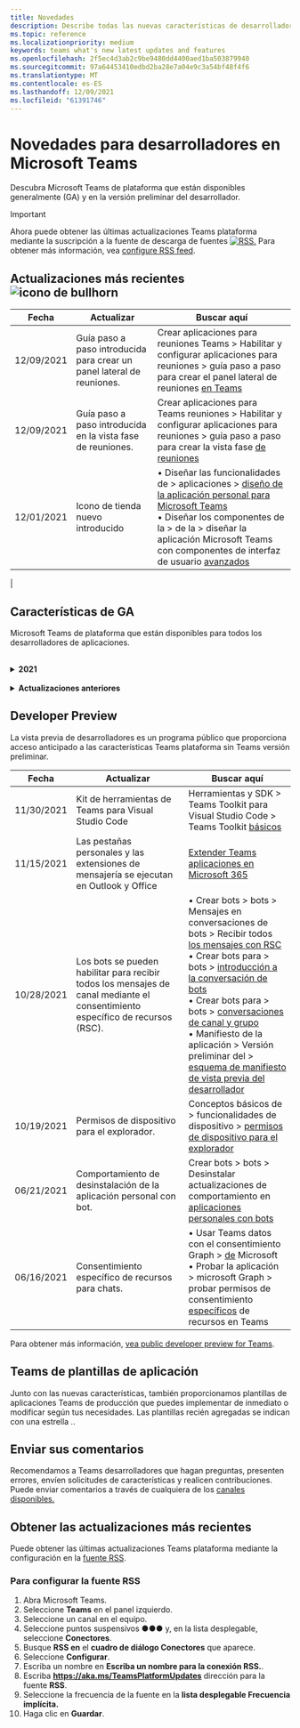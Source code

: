 ```yaml
---
title: Novedades
description: Describe todas las nuevas características de desarrollador en Microsoft Teams
ms.topic: reference
ms.localizationpriority: medium
keywords: teams what's new latest updates and features
ms.openlocfilehash: 2f5ec4d3ab2c9be9480dd4400aed1ba503879940
ms.sourcegitcommit: 97a64453410edbd2ba28e7a04e9c3a54bf48f4f6
ms.translationtype: MT
ms.contentlocale: es-ES
ms.lasthandoff: 12/09/2021
ms.locfileid: "61391746"
---
```

# <a name="whats-new-for-developers-in-microsoft-teams"></a>Novedades para desarrolladores en Microsoft Teams

Descubra Microsoft Teams de plataforma que están disponibles generalmente (GA) y en la versión preliminar del desarrollador.

> [!IMPORTANT]
> Ahora puede obtener las últimas actualizaciones Teams plataforma mediante la suscripción a la fuente de descarga de fuentes [ ![ RSS.](~/assets/images/RSSfeeds.png)](https://aka.ms/TeamsPlatformUpdates) Para obtener más información, vea [configure RSS feed](#get-latest-updates).

## <a name="latest-updates-bullhorn-icon"></a>Actualizaciones más recientes ![icono de bullhorn](~/assets/images/bullhorn.png)

| Fecha | Actualizar | Buscar aquí  |
| --- | --- | --- |
| 12/09/2021| Guía paso a paso introducida para crear un panel lateral de reuniones. | Crear aplicaciones para reuniones Teams > Habilitar y configurar aplicaciones para reuniones > guía paso a paso para crear el panel lateral de reuniones [en Teams](sbs-meetings-sidepanel.yml)|
| 12/09/2021| Guía paso a paso introducida en la vista fase de reuniones. | Crear aplicaciones para Teams reuniones > Habilitar y configurar aplicaciones para reuniones > guía paso a paso para crear la vista fase [de reuniones](sbs-meetings-stage-view.yml)| 
|12/01/2021 | Icono de tienda nuevo introducido | • Diseñar las funcionalidades de > aplicaciones > [diseño de la aplicación personal para Microsoft Teams](concepts/design/personal-apps.md)</br> • Diseñar los componentes de la > de la > diseñar la aplicación Microsoft Teams con componentes de interfaz de usuario [avanzados](concepts/design/design-teams-app-advanced-ui-components.md) |
|

## <a name="ga-features"></a>Características de GA

Microsoft Teams de plataforma que están disponibles para todos los desarrolladores de aplicaciones.

<br>

<details>

<summary><b>2021</b></summary>

| **Fecha** | **Actualizar** | **Buscar aquí** |
| -------- | --------- | ----------------|
| 12/09/2021| Guía paso a paso introducida para crear un panel lateral de reuniones. | Crear aplicaciones para reuniones Teams > Habilitar y configurar aplicaciones para reuniones > guía paso a paso para crear el panel lateral de reuniones [en Teams](sbs-meetings-sidepanel.yml)|
| 12/09/2021| Guía paso a paso introducida en la vista fase de reuniones. | Crear aplicaciones para Teams reuniones > Habilitar y configurar aplicaciones para reuniones > guía paso a paso para crear la vista fase [de reuniones](sbs-meetings-stage-view.yml)|
|12/01/2021 | Icono de tienda nuevo introducido | • Diseñar las funcionalidades de > aplicaciones > [diseño de la aplicación personal para Microsoft Teams](concepts/design/personal-apps.md)</br> • Diseñar los componentes de la > de la > diseñar la aplicación Microsoft Teams con componentes de interfaz de usuario [avanzados](concepts/design/design-teams-app-advanced-ui-components.md) |
| 11/24/2021| Guía paso a paso introducida para generar token de reunión. | Crear aplicaciones para Teams reuniones > Habilitar y configurar aplicaciones para reuniones > guía paso a paso para crear token de [reunión en Teams](sbs-meeting-token-generator.yml)|
|11/17/2021| Directrices de validación Microsoft Teams almacén actualizados|[Directrices de validación de la Tienda](~/concepts/deploy-and-publish/appsource/prepare/teams-store-validation-guidelines.md)|
|11/17/2021| Búsqueda de typeahead estática y dinámica para usuarios móviles y de escritorio.| • Crear tarjetas y módulos de tareas > crear tarjetas > [búsqueda de typeahead en tarjetas adaptables](task-modules-and-cards/cards/dynamic-search.md) </br> • Crear tarjetas y módulos de tareas > crear tarjetas > información general > búsqueda de tipo  [por delante en tarjetas adaptables](task-modules-and-cards/what-are-cards.md#type-ahead-search-in-adaptive-cards) </br> • Crear tarjetas y módulos de tareas > información general > [tarjetas y módulos de tareas](task-modules-and-cards/cards-and-task-modules.md)|
|11/13/2021| Los bots se pueden habilitar para recibir todos los mensajes de canal mediante el consentimiento específico de recursos (RSC). | • Crear bots > bots > Mensajes en conversaciones de bots > Recibir todos los mensajes [de canal con RSC](~/bots/how-to/conversations/channel-messages-with-rsc.md) </br> • Crear bots para > bots > [introducción a la conversación del bot](~/bots/how-to/conversations/conversation-basics.md) </br> • Crear bots para > bots > [canal y conversaciones de grupo](~/bots/how-to/conversations/channel-and-group-conversations.md) |
|10/28/2021| Monetice la aplicación Teams con una oferta SaaS transaccionable.| Distribuir la aplicación > Publicar en la Teams de > Incluir una [oferta SaaS con la aplicación Teams aplicación](~/concepts/deploy-and-publish/appsource/prepare/include-saas-offer.md) |
|10/25/2021| Módulo Get started updated for Microsoft Teams Developer Documentation con nueva estructura y procedimientos en una guía paso a paso.| Introducción a > [Introducción a la primera aplicación Teams aplicación](get-started/get-started-overview.md) |
|10/21/2021| Agrega una `registerOnFocused` API para pestañas o aplicaciones personales. | Crear pestañas > crear pestañas personales > [ `registerOnFocused` Agregar API para pestañas o aplicaciones personales](tabs/how-to/create-personal-tab.md#add-registeronfocused-api-for-tabs-or-personal-apps) |
|10/20/2021| La fase de reunión ya está disponible en GA. | Crear aplicaciones para Teams reuniones > [Habilitar y configurar](apps-in-teams-meetings/enable-and-configure-your-app-for-teams-meetings.md) las aplicaciones para Teams reuniones |
|10/20/2021| API de detalles de reunión y eventos de Teams en tiempo real. | Crear aplicaciones para Teams reuniones > [Crear aplicaciones para Teams reuniones](~/apps-in-teams-meetings/API-references.md#meeting-details-api) |
|10/18/2021| Las pestañas vinculan el despliegue y la vista de fase. | Crear pestañas > [vínculo Tabs unfurling and stage view](tabs/tabs-link-unfurling.md) |
|10/08/2021| Nuevos procedimientos recomendados para diseñar tarjetas adaptables. | Diseñar los componentes de > de la > [diseño de tarjetas](task-modules-and-cards/cards/design-effective-cards.md) adaptables para la aplicación Teams aplicación |
|10/05/2021| Oculta Teams aplicación hasta que el administrador permita ocultar la aplicación.| Diseñar la aplicación > ocultar Teams aplicación hasta que [el administrador lo apruebe](concepts/design/enable-app-customization.md#hide-teams-app-until-admin-approves) |
|10/05/2021| Planee las aplicaciones para Teams móvil. | Conceptos básicos de > [Plan responsive tabs for Teams mobile](concepts/design/plan-responsive-tabs-for-teams-mobile.md) |
|10/04/2021| Nuevo Portal para desarrolladores para Teams se introdujo para administrar sus Teams aplicaciones.| Tools and SDK > [Developer Portal for Teams](concepts/build-and-test/teams-developer-portal.md) |
|09/21/2021|Teams admite AAD identificador de objeto y UPN en la mención de usuario para bots y webhooks entrantes.| • Crear tarjetas y módulos de tareas > crear tarjetas > AAD id. de objeto [y UPN en la mención del usuario](task-modules-and-cards/what-are-cards.md#support-for-aad-object-id-and-upn-in-user-mention) </br> • Crear tarjetas y módulos de tareas > crear tarjetas > [tarjetas de creación- Información general](task-modules-and-cards/cards/cards-format.md#format-cards-with-markdown) |
|08/16/2021| Compatibilidad con la validación de entrada en tarjetas adaptables (v1.3 para todas las funcionalidades) y acciones universales (v1.4 para tarjetas enviadas por bots). | • Tarjetas adaptables > tarjetas de creación > [validación de entrada](/adaptive-cards/authoring-cards/input-validation)</br> • Crear tarjetas y módulos de tareas > crear tarjetas > acciones universales para tarjetas adaptables > acciones universales para tarjetas adaptables [v1.4](task-modules-and-cards/cards/universal-actions-for-adaptive-cards/overview.md) |
|08/30/2021| La característica de escenas del modo combinado personalizado combina a los participantes en una única escena virtual y coloca sus secuencias de vídeo en puestos predefinidos.| Crear aplicaciones para reuniones Teams reuniones > [escenarios del Modo conjunto personalizado](~/apps-in-teams-meetings/teams-together-mode.md) |
|08/25/2021| Guía paso a paso introducida para crear un bot Teams con inicio de sesión único (SSO).| Agregar autenticación > bots > guía paso a paso para crear un [bot Teams con SSO](sbs-bots-with-sso.yml) |
|08/19/2021| Evento de actualización de instalación recibido al instalar un bot en un subproceso de conversación.| Crear bots para > bots en > [de actualización de instalación](bots/how-to/conversations/subscribe-to-conversation-events.md#installation-update-event) |
|08/12/2021|Crear pestañas con tarjetas adaptables.| Crear pestañas > [crear pestañas con tarjetas adaptables](tabs/how-to/build-adaptive-card-tabs.md) |
|08/04/2021|Las pestañas ya no tendrán márgenes alrededor de sus experiencias.| Crear pestañas > [quitar márgenes de tabulación](resources/removing-tab-margins.md) |
|07/08/2021|Teams móvil agrega compatibilidad con aplicaciones en reuniones. | Crear aplicaciones para Teams reuniones > [extensibilidad de aplicaciones de reunión](apps-in-teams-meetings/meeting-app-extensibility.md) |
|06/28/2021|Integrar la funcionalidad selector de personas. | Integrar con Teams > [integrar la funcionalidad selector de personas](concepts/device-capabilities/people-picker-capability.md) |  
|06/25/2021| Guía paso a paso introducida para enviar mensajes proactivos. | Crear bots > conversación del bot > mensajes proactivos > guía paso a [paso para enviar mensajes proactivos](sbs-send-proactive.yml) |
|06/09/2021| Vista de fase de imágenes en tarjetas adaptables con `allowExpand` atributo.| Crear tarjetas y módulos de tareas > crear tarjetas > [vista fase para imágenes en tarjetas adaptables](task-modules-and-cards/cards/cards-format.md#stage-view-for-images-in-adaptive-cards) |
|05/31/2021| Pestañas conversacionales. | Crear pestañas > [Iniciar y continuar conversaciones sobre el contenido en las pestañas](~/tabs/how-to/conversational-tabs.md) |
|05/24/2021| Se Teams directrices de diseño de aplicaciones con patrones móviles. | Diseñar la aplicación > [diseño de la aplicación Teams aplicación](~/concepts/design/design-teams-app-overview.md) |
|05/13/2021| Se agregó información sobre mConnect y Skooler.| Integrar con Teams > lms de Moodle > [sistema de administración de aprendizaje de Moodle](resources/moodle-overview.md)|
|05/10/2021| Manifiesto de la aplicación v1.10 publicado. | Esquema de manifiesto > [aplicación](resources/schema/manifest-schema.md) |
|05/10/2021| Nueva característica de personalización de aplicaciones. | Diseñar la aplicación > [Habilitar organizaciones para personalizar la aplicación](concepts/design/enable-app-customization.md) |
|05/07/2021| Vínculos profundos para llamadas de audio y vídeo en el chat. | Integrar con Teams > [vínculos profundos](concepts/build-and-test/deep-links.md#deep-linking-to-an-audio-or-audio-video-call) |
|04/30/2021|Nueva guía sobre cómo publicar aplicaciones en la Teams tienda. | • Publicar en la tienda Teams > [Publicar la aplicación en la tienda Teams cliente](concepts/deploy-and-publish/appsource/publish.md)</br> • Publicar en el Teams de > [Teams directrices de validación del almacén](concepts/deploy-and-publish/appsource/prepare/teams-store-validation-guidelines.md) |
|04/29/2021 | Compatibilidad con acciones universales para tarjetas adaptables v1.4. | Crear tarjetas y módulo de tareas > crear tarjetas > acciones universales para tarjetas adaptables > acciones [universales para tarjetas adaptables](task-modules-and-cards/cards/universal-actions-for-adaptive-cards/overview.md) |
|04/29/2021 | Vistas específicas del usuario. | Crear tarjetas y módulo de tareas > crear tarjetas > acciones universales para tarjetas adaptables > [vistas específicas del usuario](task-modules-and-cards/cards/universal-actions-for-adaptive-cards/User-Specific-Views.md) |
|04/29/2021 | Flujos de trabajo secuenciales. | Crear tarjetas y módulos de > crear tarjetas > acciones universales para tarjetas adaptables > [flujos de trabajo secuenciales](task-modules-and-cards/cards/universal-actions-for-adaptive-cards/Sequential-Workflows.md) |
|04/29/2021 | Tarjetas actualizadas. | Crear tarjetas y módulos de > crear > acciones universales para tarjetas adaptables > [tarjetas actualizadas](task-modules-and-cards/cards/universal-actions-for-adaptive-cards/Up-To-Date-Views.md) |
|04/08/2021| Característica de personalización de aplicaciones.| • Diseñar las aplicaciones para > [de aplicaciones de Design teams](concepts/design/enable-app-customization.md)</br> • Herramientas y SDK > [Developer Portal](concepts/build-and-test/teams-developer-portal.md) </br> • Manifiesto de aplicación > Esquema de manifiesto de > [de desarrolladores públicos](resources/schema/manifest-schema-dev-preview.md) |
|03/18/2021| Aviso: Actualice a la versión 4.10 o posterior del SDK de Bot Framework, tal como hemos empezado con el proceso de desuso para `TeamsInfo.getMembers` y `TeamsInfo.GetMembersAsync` . | Crear bots > [API de bots para miembros de equipo y chat](resources/team-chat-member-api-changes.md) |
|03/05/2021|Ámbito de instalación predeterminado y funcionalidad de grupo.| Distribuir la aplicación > [Ámbito de instalación predeterminado y funcionalidad de grupo](concepts/deploy-and-publish/add-default-install-scope.md) |
|03/05/2021|Reordenar pestañas de aplicaciones personales. | Crear pestañas > [reordenar la pestaña de chat en aplicaciones personales](tabs/how-to/create-personal-tab.md#reorder-static-personal-tabs) |
|03/04/2021|Enmascaramiento de información en tarjetas adaptables.| Crear tarjetas y módulos de tareas > crear tarjetas > enmascaramiento de información [en tarjetas adaptables](task-modules-and-cards/cards/cards-format.md#information-masking-in-adaptive-cards) |
|02/19/2021|Se agregaron funcionalidades de ubicación. <br/> La información sobre las capacidades de ubicación se agrega en la introducción a las capacidades del dispositivo, los permisos de dispositivo nativo, las capacidades multimedia de integración y los archivos de funcionalidad de escáner de códigos de barras o QR.| • Conceptos básicos de la aplicación > características del dispositivo > [información general](concepts/device-capabilities/device-capabilities-overview.md) </br> • Conceptos básicos de la aplicación > funcionalidades de dispositivo > [Solicitar permisos de dispositivo](concepts/device-capabilities/native-device-permissions.md) </br> • Conceptos básicos de la aplicación > funcionalidades de dispositivo > [integrar capacidades multimedia](concepts/device-capabilities/mobile-camera-image-permissions.md) </br> • Conceptos básicos de la aplicación > funcionalidades > [integración de qr o escáner de código de barras](concepts/device-capabilities/qr-barcode-scanner-capability.md) </br> • Conceptos básicos de la aplicación > funcionalidades de dispositivo > [capacidades de ubicación integrar](concepts/device-capabilities/location-capability.md) |
|02/18/2021|Se agregó la funcionalidad de escáner qr o de código de barras. <br/> La información de funcionalidad del escáner de códigos QR o de código de barras se agrega en la información general sobre las capacidades del dispositivo, los permisos de dispositivo nativos y los archivos de capacidades multimedia.| • Conceptos básicos de la aplicación > características del dispositivo > [información general](concepts/device-capabilities/device-capabilities-overview.md) </br> • Conceptos básicos de la aplicación > funcionalidades de dispositivo > [Solicitar permisos de dispositivo](concepts/device-capabilities/native-device-permissions.md) </br> • Conceptos básicos de la aplicación > funcionalidades de dispositivo > [integrar capacidades multimedia](concepts/device-capabilities/mobile-camera-image-permissions.md) </br> • Conceptos básicos de la aplicación > funcionalidades > [integración de qr o escáner de código de barras](concepts/device-capabilities/qr-barcode-scanner-capability.md) |
|02/09/2021|Se agregó información general sobre las funcionalidades del dispositivo. <br/> La información de funcionalidad de micrófono se agrega en los permisos de dispositivo nativo e integra archivos de capacidades multimedia.|• Conceptos básicos de la aplicación > características del dispositivo > [información general](concepts/device-capabilities/device-capabilities-overview.md) </br> Conceptos básicos de > • Funcionalidades del dispositivo > [Solicitar permisos de dispositivo](concepts/device-capabilities/native-device-permissions.md) </br> • Conceptos básicos de la aplicación > funcionalidades de dispositivo > [integrar capacidades multimedia](concepts/device-capabilities/mobile-camera-image-permissions.md)|

<br>

</details>

<br>

<details>
<summary><b>Actualizaciones anteriores</b></summary>

<details>
  
<summary><b>2020</b></summary>

| **Fecha** | **Actualizar** | **Buscar aquí** |
| -------- | --------- | ------------------ |
|11/30/2020|Integración de plataforma de identidad con Teams Toolkit y Visual Studio Code para pestañas.|[Autenticación de inicio de sesión único con Teams Toolkit y Visual Studio Code para pestañas](toolkit/visual-studio-code-tab-sso.md)|
|11/16/2020|Teams de aplicación actualizado a la versión 1.8.|[Referencia: esquema de manifiesto para Microsoft Teams](resources/schema/manifest-schema.md)|
|11/10/2020|Teams de diseño de bots.|[Directrices de diseño del bot](bots/design/bots.md)|
|09/30/2020|Ahora se admite el envío y recepción de archivos a bots en dispositivos móviles.|[Enviar y recibir archivos a través del bot](resources/bot-v3/bots-files.md)|
|09/22/2020|Nueva información para empezar con el Teams desarrollo.|[Crear la primera introducción Teams aplicación](build-your-first-app/build-first-app-overview.md)|
|09/18/2020|Compatibilidad con aplicaciones de Teams reuniones (versión preliminar).|[Crear aplicaciones para Teams reuniones y](apps-in-teams-meetings/create-apps-for-teams-meetings.md) aplicaciones en Teams [reuniones](apps-in-teams-meetings/teams-apps-in-meetings.md)|
|08/19/2020|Importe Teams mensajes con Microsoft Graph.|[Importar mensajes de plataformas de terceros a Teams con Microsoft Graph](graph-api/import-messages/import-external-messages-to-teams.md)
|08/12/2020 |La compatibilidad con tarjetas adaptables en el webhook entrante se movió a GA.|[Enviar tarjetas adaptables con un webhook entrante](~/webhooks-and-connectors/how-to/connectors-using.md#send-adaptive-cards-using-an-incoming-webhook) |
|08/10/2020|Empieza a crear Teams aplicaciones con el Visual Studio Toolkit.|[Crear aplicaciones con el Microsoft Teams Toolkit y Visual Studio Code](toolkit/visual-studio-overview.md) |
|08/06/2020|Compatibilidad con la autenticación de SSO de pestañas.|[Desarrollar una pestaña de Microsoft Teams SSO](tabs/how-to/authentication/auth-aad-sso.md#develop-an-sso-microsoft-teams-tab) |
|07/27/2020 | Graph bots y mensajes proactivos (versión preliminar pública).|[Habilitar la instalación proactiva de bots y la mensajería proactiva en Teams con Microsoft Graph](graph-api/proactive-bots-and-messages/graph-proactive-bots-and-messages.md)|
|07/22/2020 |Actualizaciones de funcionalidad de dispositivo móvil.|[Solicitar permisos de dispositivo para la Microsoft Teams pestaña](concepts/device-capabilities/native-device-permissions.md) |
|07/20/2020|Teams herramienta de validación de aplicaciones para envíos de AppSource.|[Teams de validación de aplicaciones](concepts/deploy-and-publish/appsource/prepare/submission-checklist.md)
|07/15/2020|Cree un asistente virtual para Teams.|[Virtual Assistant para Microsoft Teams](samples/virtual-assistant.md)|
|07/14/2020|Mostrar una documentación de indicador de carga nativa.|[Mostrar un indicador de carga nativo](tabs/how-to/create-tab-pages/content-page.md#show-a-native-loading-indicator)
|07/01/2020|Empieza a crear Teams aplicaciones con el Visual Studio Code Toolkit.|[Crear aplicaciones con el Microsoft Teams Toolkit y Visual Studio Code](toolkit/visual-studio-code-overview.md) |
|07/01/2020|Inicio de sesión único para las pestañas GA para Teams web y de escritorio.|[Single Sign-On (SSO)](tabs/how-to/authentication/auth-aad-sso.md)|
|06/05/2020| Esquema de manifiesto actualizado a la versión 1.7.| [Referencia: esquema de manifiesto para Microsoft Teams](resources/schema/manifest-schema.md)|
|05/18/2020|Integre Power Virtual Agents con Teams.|[Integrar un Power Virtual Agents chatbot con Microsoft Teams](bots/how-to/add-power-virtual-agents-bot-to-teams.md)|
|04/01/2020|Integre sistemas WFM con Shifts Connector para Teams.|[Microsoft Teams shifts conectores WFM](samples/shifts-wfm-connectors.md)
|03/24/2020 | Se agregó compatibilidad para recuperar un solo miembro de una conversación y compatibilidad adicional para recuperar miembros paginados. | [Obtención del contexto de Teams para un bot](~/bots/how-to/get-teams-context.md) |

<br>

</details>

<br>

<details>
  
<summary><b>2019</b></summary>

| **Fecha** | **Actualizar** | **Buscar aquí** |
| -------- | --------- | ------------------ |
| 12/26/2019 | El parámetro de las cargas enviadas a un bot ya no está cifrado, lo que permite usar este valor para crear `replyToId` vínculos profundos a estos mensajes. Las cargas del mensaje incluyen los valores cifrados en el parámetro `legacy.replyToId` .  |
| 11/05/2019 | Inicio de sesión único con el Teams SDK de JavaScript. | [Inicio de sesión único](tabs/how-to/authentication/auth-aad-sso.md) |
| 10/31/2019 | Bots conversacionales y documentación de extensión de mensajería actualizada para reflejar el SDK de Bot Framework 4.6. La documentación del SDK de v3 está disponible en la sección Recursos. | Toda la documentación sobre bots y extensiones de mensajería. |
| 10/31/2019 | Nueva estructura de documentación y refactorización de artículos principales. Por favor, informe de los vínculos muertos o de 404 creando un GitHub problema. | Todos ellos! |
| 09/13/2019 | El bot de solicitud se instala desde la extensión de mensajería basada en acciones. | [Iniciar acciones con extensiones de mensajería](resources/messaging-extension-v3/create-extensions.md#request-to-install-your-conversational-bot)
| 08/28/2019 | Compatibilidad con canales privados en pestañas y conectores. | [Obtención del contexto de Teams para la pestaña](tabs/how-to/access-teams-context.md#retrieve-context-in-private-channels) |
| 06/20/2019 | Compartir un sitio web externo, desde un sitio web externo, en un canal Teams web. | [Compartir a Teams](~/share-to-teams.md) |
| 05/25/2019 | Responder con el mensaje del bot desde el módulo de tareas. | [Responder con el mensaje del bot desde el módulo de tareas](resources/messaging-extension-v3/create-extensions.md#respond-with-an-adaptive-card-message-sent-from-a-bot) |
| 05/25/2019 | Bots en chats de grupo. | [Interactuar con un bot en un canal o chat en grupo](~/concepts/bots/bot-conversations/bots-conv-channel.md) |
| 05/20/2019 | Localización del manifiesto de la aplicación. | [Localización de aplicaciones](~/publishing/apps-localization.md) |
| 05/20/2019 | Acciones de mensaje. | [Acciones de mensaje](resources/messaging-extension-v3/create-extensions.md#action-type-message-extensions) |
| 05/20/2019 | Deshacer vínculos (vistas previas de url personalizadas). | [Apertura de vínculos](messaging-extensions/how-to/link-unfurling.md)|
| 05/06/2019 | Programa de certificación de aplicaciones para aplicaciones de tienda. | [Certificación de aplicaciones](~/concepts/deploy-and-publish/appsource/post-publish/overview.md#complete-microsoft-365-certification) |
| 05/06/2019 | Las plantillas de aplicación ya están disponibles. | [Plantillas de aplicación](~/samples/app-templates.md) |
| 04/23/2019 | Las extensiones de mensajería basadas en acciones ya están disponibles. | [Extensiones de mensaje basadas en acciones](~/concepts/messaging-extensions/create-extensions.md) |
| 02/18/2019 | Crear vínculos profundos al chat privado. | [Vinculación profunda a un chat](concepts/build-and-test/deep-links.md#deep-linking-to-a-chat) |
| 01/23/2019 | Información sobre SKU y licenceType en el contexto de la pestaña. | [Contexto de tabulación](~/concepts/tabs/tabs-context.md) |

<br>

</details>

<br>

<details>

<summary><b>2018</b></summary>

| **Fecha** | **Actualizar** | **Buscar aquí** |
| -------- | --------- | ------------------ |
| 12/11/2018 | Las pestañas del chat de grupo ahora están disponibles en la versión publicada de Teams. Como parte de este trabajo, se ha reelaborado la sección pestañas para mayor claridad.| [Pestañas configurables](~/concepts/tabs/tabs-configurable.md) |
| 11/11/2018 | La introducción a Node JS y .NET/C# se ha actualizado para usar App Studio en Teams y se ha agregado una nueva sección al hospedar aplicaciones basadas en node Teams en Azure. | Introducción a la plataforma Microsoft Teams con [C#/.NET](~/get-started/get-started-dotnet-app-studio.md)y App Studio , Introducción a la plataforma Microsoft Teams con Node JS y [App Studio](~/get-started/get-started-nodejs-app-studio.md), Hospedar la aplicación node Teams en [Azure](~/get-started/get-started-nodejs-in-azure.md)|
| 11/09/2018 | Ahora puede crear vínculos profundos a chats privados entre usuarios. | [Vinculación profunda a un chat](concepts/build-and-test/deep-links.md#deep-linking-to-a-chat) |
| 08/11/2018 | SharePoint Framework 1.7 se ha enviado y con ella una nueva característica para usar Microsoft Teams pestaña como un SharePoint Framework web. | [Pestañas en SharePoint](~/concepts/tabs/tabs-in-sharepoint.md) |
| 11/05/2018 | Se **publicó la** característica del módulo de tareas. Un módulo de tareas te permite crear experiencias emergentes modales en tu Teams aplicación, tanto desde bots como desde pestañas. Dentro de la ventana emergente, puede ejecutar su propio código HTML/JavaScript personalizado, mostrar un widget basado en youtube o vídeo de Microsoft Stream o mostrar una tarjeta `<iframe>` [adaptable](/adaptive-cards/). | [Introducción al módulo de](~/concepts/task-modules/task-modules-overview.md)tareas, [módulo de tareas en pestañas,](~/concepts/task-modules/task-modules-tabs.md)  [módulo de tareas en bots](~/concepts/task-modules/task-modules-bots.md) |
| 10/05/2018 | La información de formato de las tarjetas se ha actualizado y probado en los clientes de escritorio, iOS y Android para Teams. | [Tarjetas,](~/concepts/cards/cards.md) [formato de tarjeta](~/concepts/cards/cards-format.md) |
| 09/24/2018 | Las API de llamadas y reuniones en línea para Microsoft Graph se lanzaron a la versión beta y las aplicaciones Teams ahora pueden interactuar con los usuarios de formas enriquecciones con voz y vídeo. | [Bots de](~/concepts/calls-and-meetings/registering-calling-bot.md)llamadas y reuniones en línea, conceptos multimedia en tiempo [real](~/concepts/calls-and-meetings/real-time-media-concepts.md), Registro de un [bot](~/concepts/calls-and-meetings/registering-calling-bot.md)de llamada, Depuración y [pruebas locales,](~/concepts/calls-and-meetings/debugging-local-testing-calling-meeting-bots.md)Medios hospedados por la [aplicación,](~/concepts/calls-and-meetings/requirements-considerations-application-hosted-media-bots.md)Control de notificaciones de llamadas [entrantes](~/concepts/calls-and-meetings/call-notifications.md) |
| 09/11/2018 | Las páginas de configuración de pestañas ahora son significativamente más altas. | [Diseño de pestañas](tabs/design/tabs.md) |
| 08/15/2018 | Las tarjetas adaptables ahora son compatibles Teams.|[Acciones de tarjeta adaptables en Teams](task-modules-and-cards/cards/cards-reference.md#adaptive-card) |
| 08/10/2018 | Compatibilidad con clientes para DevTools.| [DevTools para el Microsoft Teams escritorio](~/resources/dev-preview/developer-preview-tools.md)|
| 08/08/2018 | Ahora, las extensiones de mensajería admiten varios comandos. | [composeExtensions.commands](~/resources/schema/manifest-schema.md#composeextensionscommands)|
| 08/07/2018 | La configuración en línea ahora se admite en Conectores. La documentación de Connectors también se ha revisado y ampliado para mayor claridad.| [Conectores](~/concepts/connectors/connectors.md)|
| 08/06/2018 | El bot ahora puede enviar y recibir archivos. | [Enviar y recibir archivos a través del bot](~/bots/how-to/bots-filesv4.md)|
| 07/23/2018 | Se ha agregado información sobre la re-certificación de aplicaciones a la sección Publicación. |[Permisos de manifiesto](resources/schema/manifest-schema.md#permissions)|
| 07/16/2018 | Se ha asignado más espacio a la página de configuración de pestañas. | [La página de configuración de pestañas es significativamente más alta](tabs/design/tabs.md)|
| 07/12/2018 | Información sobre el acceso de invitados. | [Acceso de invitado en Microsoft Teams](/microsoftteams/guest-access#guest-access-overview)|
| 06/07/2018 | Se ha agregado información Microsoft Teams catálogo de aplicaciones de inquilinos. | [Publicar la aplicación Microsoft Teams web](~/publishing/apps-publish.md)|
| 05/29/2018 | Las tarjetas adaptables se admiten Teams. | [Acciones de tarjeta adaptables en Teams](task-modules-and-cards/cards/cards-reference.md) |
| 04/17/2018 | replyToID se ha agregado a la carga para las `Invoke` acciones de `MessageBack` tarjeta y. Esto es especialmente útil si necesita actualizar el mensaje del que provenía la acción de la tarjeta. | [Acciones de tarjeta](~/concepts/cards/cards-actions.md)|
| 04/12/2018 | Se agregó este tema para realizar un seguimiento de los cambios en la Teams de programación y este conjunto de documentación. | [Novedades](~/whats-new.md)|
| 04/10/2018 | Se cambiaron las direcciones URL de autenticación para usar de forma coherente el identificador de inquilino en la ruta de acceso. | [Flujo de autenticación para tabs](~/concepts/authentication/auth-flow-tab.md), [AAD de tabulación](~/concepts/authentication/auth-tab-AAD.md)|
| 04/06/2018 | Se agregaron directrices de diseño para usar el cuadro de comandos. |[Cuadro de comandos](~/resources/design/framework/command-box.md)|
| 04/02/2018 | Usar bots para enviar notificaciones para la aplicación. |[Bots de solo notificación](~/concepts/bots/bots-notification-only.md)|
| 03/27/2018 | Documentación ampliada para mensajería proactiva. |[Inicio de una conversación](./concepts/bots/bot-conversations/bots-conv-proactive.md)|
| 03/15/2018 | Documentación refactorizado para tarjetas. |[Tarjetas,](~/concepts/cards/cards.md) [acciones de tarjeta,](~/concepts/cards/cards-actions.md) [formato de tarjeta,](~/concepts/cards/cards-format.md) [Referencia de tarjeta](~/concepts/cards/cards-reference.md)|
| 03/03/2018 | Se agregó documentación para Teams App Studio. |[Desarrollar rápidamente aplicaciones con Teams App Studio](~/get-started/get-started-app-studio.md), Usar la biblioteca de controles en App [Studio](~/get-started/app-studio-component-library.md)|
| 02/27/2018 | Se agregó código de ejemplo para demostrar el método AsTeamsChannelAccounts(). |[Obtener contexto para un bot](~/concepts/bots/bots-context.md)|
| 02/05/2018 | Se agregaron temas para empezar a usar C#. |[Introducción a la plataforma de Microsoft Teams con C#/.NET](./get-started/get-started-dotnet-app-studio.md)|

<br>

</details>
</details>

## <a name="developer-preview"></a>Developer Preview

La vista previa de desarrolladores es un programa público que proporciona acceso anticipado a las características Teams plataforma sin Teams versión preliminar.  

| **Fecha** | **Actualizar** | **Buscar aquí** |
| -------- | --------- | ------------------ |
| 11/30/2021 | Kit de herramientas de Teams para Visual Studio Code | Herramientas y SDK > Teams Toolkit para Visual Studio Code > Teams Toolkit [básicos](toolkit/teams-toolkit-fundamentals.md) |
|11/15/2021| Las pestañas personales y las extensiones de mensajería se ejecutan en Outlook y Office | [Extender Teams aplicaciones en Microsoft 365](~/m365-apps/overview.md) |
|10/28/2021|Los bots se pueden habilitar para recibir todos los mensajes de canal mediante el consentimiento específico de recursos (RSC).| • Crear bots > bots > Mensajes en conversaciones de bots > Recibir todos [los mensajes con RSC](~/bots/how-to/conversations/channel-messages-with-rsc.md) </br> • Crear bots para > bots > [introducción a la conversación de bots](~/bots/how-to/conversations/conversation-basics.md) </br> • Crear bots para > bots > [conversaciones de canal y grupo](~/bots/how-to/conversations/channel-and-group-conversations.md) </br> • Manifiesto de la aplicación > Versión preliminar del > [esquema de manifiesto de vista previa del desarrollador](~/resources/schema/manifest-schema-dev-preview.md) |
|10/19/2021|Permisos de dispositivo para el explorador.| Conceptos básicos de > funcionalidades de dispositivo > [permisos de dispositivo para el explorador](concepts/device-capabilities/browser-device-permissions.md) |
|06/21/2021|Comportamiento de desinstalación de la aplicación personal con bot.| Crear bots > bots > Desinstalar actualizaciones de comportamiento en [aplicaciones personales con bots](bots/how-to/conversations/subscribe-to-conversation-events.md#uninstall-behavior-for-personal-app-with-bot)|
|06/16/2021| Consentimiento específico de recursos para chats.| • Usar Teams datos con el consentimiento Graph > [de](graph-api/rsc/resource-specific-consent.md) Microsoft </br> • Probar la aplicación > microsoft Graph > probar permisos de consentimiento [específicos](graph-api/rsc/test-resource-specific-consent.md) de recursos en Teams|

Para obtener más información, [vea public developer preview for Teams](~/resources/dev-preview/developer-preview-intro.md).

## <a name="teams-app-template-catalog"></a>Teams de plantillas de aplicación

Junto con las nuevas [](samples/app-templates.md) características, también proporcionamos plantillas de aplicaciones Teams de producción que puedes implementar de inmediato o modificar según tus necesidades. Las plantillas recién agregadas se indican con una estrella ..

## <a name="submit-your-feedback"></a>Enviar sus comentarios

Recomendamos a Teams desarrolladores que hagan preguntas, presenten errores, envíen solicitudes de características y realicen contribuciones. Puede enviar comentarios a través de cualquiera de los [canales disponibles.](feedback.md)

## <a name="get-latest-updates"></a>Obtener las actualizaciones más recientes

Puede obtener las últimas actualizaciones Teams plataforma mediante la configuración en la [fuente RSS](https://aka.ms/TeamsPlatformUpdates).

### <a name="to-configure-rss-feed"></a>Para configurar la fuente RSS

1. Abra Microsoft Teams.
1. Seleccione **Teams** en el panel izquierdo.
1. Seleccione un canal en el equipo.
1. Seleccione puntos suspensivos &#x25CF;&#x25CF;&#x25CF; y, en la lista desplegable, seleccione **Conectores**.
1. Busque **RSS en** el **cuadro de diálogo Conectores** que aparece.
1. Seleccione **Configurar**.
1. Escriba un nombre en **Escriba un nombre para la conexión RSS.**.
1. Escriba **<https://aka.ms/TeamsPlatformUpdates>** dirección para la fuente **RSS**.
1. Seleccione la frecuencia de la fuente en la **lista desplegable Frecuencia implícita.**
1. Haga clic en **Guardar**.
